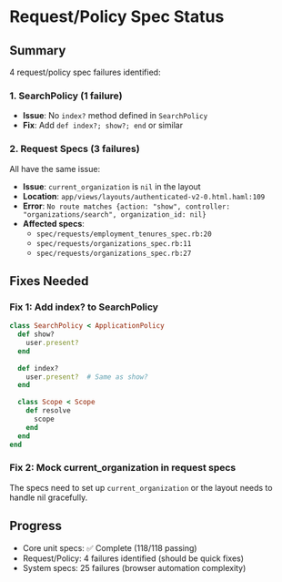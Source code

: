 # Request/Policy Spec Status

## Summary
4 request/policy spec failures identified:

### 1. SearchPolicy (1 failure)
- **Issue**: No `index?` method defined in `SearchPolicy`
- **Fix**: Add `def index?; show?; end` or similar

### 2. Request Specs (3 failures)
All have the same issue:
- **Issue**: `current_organization` is `nil` in the layout
- **Location**: `app/views/layouts/authenticated-v2-0.html.haml:109`
- **Error**: `No route matches {action: "show", controller: "organizations/search", organization_id: nil}`
- **Affected specs**: 
  - `spec/requests/employment_tenures_spec.rb:20`
  - `spec/requests/organizations_spec.rb:11`
  - `spec/requests/organizations_spec.rb:27`

## Fixes Needed

### Fix 1: Add index? to SearchPolicy
```ruby
class SearchPolicy < ApplicationPolicy
  def show?
    user.present?
  end
  
  def index?
    user.present?  # Same as show?
  end
  
  class Scope < Scope
    def resolve
      scope
    end
  end
end
```

### Fix 2: Mock current_organization in request specs
The specs need to set up `current_organization` or the layout needs to handle nil gracefully.

## Progress
- Core unit specs: ✅ Complete (118/118 passing)
- Request/Policy: 4 failures identified (should be quick fixes)
- System specs: 25 failures (browser automation complexity)

